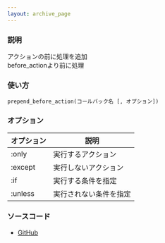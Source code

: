 ```yaml
---
layout: archive_page
---
```

### 説明
アクションの前に処理を追加  
before_actionより前に処理

### 使い方
    prepend_before_action(コールバック名 [, オプション])

### オプション

オプション   | 説明
--------|------------
:only   | 実行するアクション
:except | 実行しないアクション
:if     | 実行する条件を指定
:unless | 実行されない条件を指定

### ソースコード
* [GitHub](https://github.com/rails/rails/blob/f33d52c95217212cbacc8d5e44b5a8e3cdc6f5b3/actionpack/lib/abstract_controller/callbacks.rb#L122)